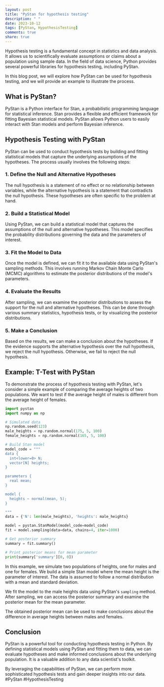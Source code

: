 ```yaml
---
layout: post
title: "PyStan for hypothesis testing"
description: " "
date: 2023-10-12
tags: [PyStan, HypothesisTesting]
comments: true
share: true
---
```


Hypothesis testing is a fundamental concept in statistics and data analysis. It allows us to scientifically evaluate assumptions or claims about a population using sample data. In the field of data science, Python provides several powerful libraries for hypothesis testing, including PyStan.

In this blog post, we will explore how PyStan can be used for hypothesis testing, and we will provide an example to illustrate the process.

## What is PyStan?

PyStan is a Python interface for Stan, a probabilistic programming language for statistical inference. Stan provides a flexible and efficient framework for fitting Bayesian statistical models. PyStan allows Python users to easily interact with Stan models and perform Bayesian inference.

## Hypothesis Testing with PyStan

PyStan can be used to conduct hypothesis tests by building and fitting statistical models that capture the underlying assumptions of the hypotheses. The process usually involves the following steps:

### 1. Define the Null and Alternative Hypotheses

The null hypothesis is a statement of no effect or no relationship between variables, while the alternative hypothesis is a statement that contradicts the null hypothesis. These hypotheses are often specific to the problem at hand.

### 2. Build a Statistical Model

Using PyStan, we can build a statistical model that captures the assumptions of the null and alternative hypotheses. This model specifies the probability distributions governing the data and the parameters of interest.

### 3. Fit the Model to Data

Once the model is defined, we can fit it to the available data using PyStan's sampling methods. This involves running Markov Chain Monte Carlo (MCMC) algorithms to estimate the posterior distributions of the model's parameters.

### 4. Evaluate the Results

After sampling, we can examine the posterior distributions to assess the support for the null and alternative hypotheses. This can be done through various summary statistics, hypothesis tests, or by visualizing the posterior distributions.

### 5. Make a Conclusion

Based on the results, we can make a conclusion about the hypotheses. If the evidence supports the alternative hypothesis over the null hypothesis, we reject the null hypothesis. Otherwise, we fail to reject the null hypothesis.

## Example: T-Test with PyStan

To demonstrate the process of hypothesis testing with PyStan, let's consider a simple example of comparing the average heights of two populations. We want to test if the average height of males is different from the average height of females.

```python
import pystan
import numpy as np

# Simulated data
np.random.seed(123)
male_heights = np.random.normal(175, 5, 100)
female_heights = np.random.normal(165, 5, 100)

# Build Stan model
model_code = """
data {
  int<lower=0> N;
  vector[N] heights;
}

parameters {
  real mean;
}

model {
  heights ~ normal(mean, 5);
}

"""
data = {'N': len(male_heights), 'heights': male_heights}

model = pystan.StanModel(model_code=model_code)
fit = model.sampling(data=data, chains=4, iter=1000)

# Get posterior summary
summary = fit.summary()

# Print posterior means for mean parameter
print(summary['summary'][0, 0])

```

In this example, we simulate two populations of heights, one for males and one for females. We build a simple Stan model where the mean height is the parameter of interest. The data is assumed to follow a normal distribution with a mean and standard deviation.

We fit the model to the male heights data using PyStan's `sampling` method. After sampling, we can access the posterior summary and examine the posterior mean for the mean parameter.

The obtained posterior mean can be used to make conclusions about the difference in average heights between males and females.

## Conclusion

PyStan is a powerful tool for conducting hypothesis testing in Python. By defining statistical models using PyStan and fitting them to data, we can evaluate hypotheses and make informed conclusions about the underlying population. It is a valuable addition to any data scientist's toolkit.

By leveraging the capabilities of PyStan, we can perform more sophisticated hypothesis tests and gain deeper insights into our data. #PyStan #HypothesisTesting